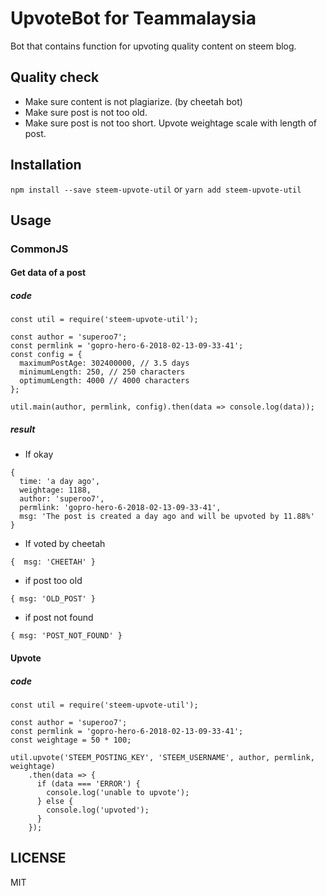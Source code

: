 # UpvoteBot for Teammalaysia

Bot that contains function for upvoting quality content on steem blog.

## Quality check

* Make sure content is not plagiarize. (by cheetah bot)
* Make sure post is not too old.
* Make sure post is not too short. Upvote weightage scale with length of post.

## Installation

`npm install --save steem-upvote-util` or `yarn add steem-upvote-util`

## Usage

### CommonJS

#### Get data of a post

##### code

```
const util = require('steem-upvote-util');

const author = 'superoo7';
const permlink = 'gopro-hero-6-2018-02-13-09-33-41';
const config = {
  maximumPostAge: 302400000, // 3.5 days
  minimumLength: 250, // 250 characters
  optimumLength: 4000 // 4000 characters
};

util.main(author, permlink, config).then(data => console.log(data));
```

##### result

* If okay

```
{
  time: 'a day ago',
  weightage: 1188,
  author: 'superoo7',
  permlink: 'gopro-hero-6-2018-02-13-09-33-41',
  msg: 'The post is created a day ago and will be upvoted by 11.88%'
}
```

* If voted by cheetah

```
{  msg: 'CHEETAH' }
```

* if post too old

```
{ msg: 'OLD_POST' }
```

* if post not found

```
{ msg: 'POST_NOT_FOUND' }
```

#### Upvote

##### code

```
const util = require('steem-upvote-util');

const author = 'superoo7';
const permlink = 'gopro-hero-6-2018-02-13-09-33-41';
const weightage = 50 * 100;

util.upvote('STEEM_POSTING_KEY', 'STEEM_USERNAME', author, permlink, weightage)
    .then(data => {
      if (data === 'ERROR') {
        console.log('unable to upvote');
      } else {
        console.log('upvoted');
      }
    });
```

## LICENSE

MIT
